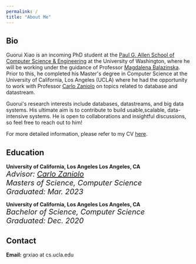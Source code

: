 ```yaml
---
permalink: /
title: "About Me"
---
```


## Bio

Guorui Xiao is an incoming PhD student at the [Paul G. Allen School of Computer Science & Engineering](https://www.cs.washington.edu/) at the University of Washington, where he will be working under the guidance of Professor [Magdalena Balazinska](https://www.cs.washington.edu/people/faculty/magda). Prior to this, he completed his Master's degree in Computer Science at the University of California, Los Angeles (UCLA) where he had the opportunity to work with Professor [Carlo Zaniolo](http://web.cs.ucla.edu/~zaniolo/) on topics related to database and datastream.

<!-- Guorui's research interests include databases, datastreams, and machine learning systems. His ultimate aim is to contribute to build usable,scalable, data-intensive systems. He is open to collaborations and insightful discussions, so feel free to reach out to him! -->

Guorui's research interests include databases, datastreams, and big data systems. His ultimate aim is to contribute to build usable,scalable, data-intensive systems. He is open to collaborations and insightful discussions, so feel free to reach out to him!

For more detailed information, please refer to my CV [here](/assets/files/CV_Guorui_Xiao_2023_v2.pdf).

## Education

<i class="fa-li fas fa-graduation-cap"></i> **University of California, Los Angeles								Los Angeles, CA** <br>
<span style="font-size:20px; font-style: oblique;">*Advisor:* [Carlo Zaniolo](http://web.cs.ucla.edu/~zaniolo/)</span> <br>
<span style="font-size:20px; font-style: oblique;">*Masters of Science, Computer Science*</span> <br>
<span style="font-size:20px; font-style: oblique;">*Graduated: Mar. 2023*</span>




<i class="fa-li fas fa-graduation-cap"></i> **University of California, Los Angeles								Los Angeles, CA** <br>
<span style="font-size:20px; font-style: oblique;">*Bachelor of Science, Computer Science*</span> <br>
<span style="font-size:20px; font-style: oblique;">*Graduated: Dec. 2020*</span>



## Contact

**Email:** grxiao at cs.ucla.edu